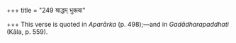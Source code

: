 +++
title = "249 श्राद्धम् भुक्त्वा"

+++
This verse is quoted in *Aparārka* (p. 498);—and in *Gadādharapaddhati*
(Kāla, p. 559).


